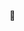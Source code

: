👋

<!---
zakthehutt/zakthehutt is a ✨ special ✨ repository because its `README.md` (this file) appears on your GitHub profile.
You can click the Preview link to take a look at your changes.
--->
